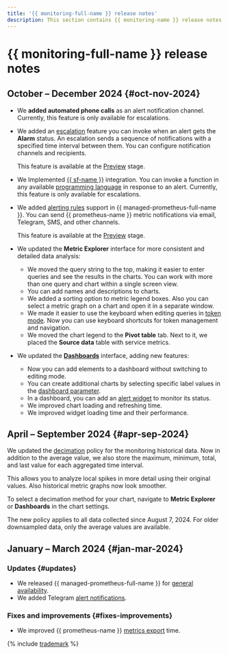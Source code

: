 ```yaml
---
title: '{{ monitoring-full-name }} release notes'
description: This section contains {{ monitoring-name }} release notes.
---
```


# {{ monitoring-full-name }} release notes


## October – December 2024 {#oct-nov-2024}

* We **added automated phone calls** as an alert notification channel. Currently, this feature is only available for escalations.

* We added an [escalation](concepts/alerting/escalations.md) feature you can invoke when an alert gets the **Alarm** status. An escalation sends a sequence of notifications with a specified time interval between them. You can configure notification channels and recipients.

  This feature is available at the [Preview](../overview/concepts/launch-stages.md) stage.

* We Implemented [{{ sf-name }}](../functions/index.yaml) integration. You can invoke a function in any available [programming language](../functions/concepts/) in response to an alert. Currently, this feature is only available for escalations.

* We added [alerting rules](operations/prometheus/alerting-rules.md) support in {{ managed-prometheus-full-name }}. You can send {{ prometheus-name }} metric notifications via email, Telegram, SMS, and other channels.
  
  This feature is available at the [Preview](../overview/concepts/launch-stages.md) stage.

* We updated the **Metric Explorer** interface for more consistent and detailed data analysis:

  * We moved the query string to the top, making it easier to enter queries and see the results in the charts. You can work with more than one query and chart within a single screen view.
  * You can add names and descriptions to charts.
  * We added a sorting option to metric legend boxes. Also you can select a metric graph on a chart and open it in a separate window.
  * We made it easier to use the keyboard when editing queries in [token mode](concepts/visualization/query-string.md). Now you can use keyboard shortcuts for token management and navigation.
  * We moved the chart legend to the **Pivot table** tab. Next to it, we placed the **Source data** table with service metrics.
  
* We updated the [**Dashboards**](concepts/visualization/dashboard.md) interface, adding new features:
  * Now you can add elements to a dashboard without switching to editing mode.
  * You can create additional charts by selecting specific label values in the [dashboard parameter](concepts/visualization/dashboard.md#parameterization).
  * In a dashboard, you can add an [alert widget](operations/dashboard/add-widget.md#alert) to monitor its status.
  * We improved chart loading and refreshing time.
  * We improved widget loading time and their performance.
  

## April – September 2024 {#apr-sep-2024}

We updated the [decimation](concepts/decimation.md) policy for the monitoring historical data. Now in addition to the average value, we also store the maximum, minimum, total, and last value for each aggregated time interval.

This allows you to analyze local spikes in more detail using their original values. Also historical metric graphs now look smoother.

To select a decimation method for your chart, navigate to **Metric Explorer** or **Dashboards** in the chart settings.

The new policy applies to all data collected since August 7, 2024. For older downsampled data, only the average values are available.

## January – March 2024 {#jan-mar-2024}

### Updates {#updates}

* We released {{ managed-prometheus-full-name }} for [general availability](../overview/concepts/launch-stages.md).
* We added Telegram [alert notifications](concepts/alerting/notification-channel.md).

### Fixes and improvements {#fixes-improvements}

* We improved {{ prometheus-name }} [metrics export](operations/metric/prometheusExport.md) time.

{% include [trademark](../_includes/monitoring/trademark.md) %}
